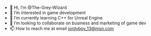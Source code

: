 - 👋 Hi, I’m @The-Grey-Wizard
- 👀 I’m interested in game development
- 🌱 I’m currently learning C++ for Unreal Engine
- 💞️ I’m looking to collaborate on business and marketing of game dev
- 📫 How to reach me at email jordyboy_13@msn.com

<!---
The-Grey-Wizard/The-Grey-Wizard is a ✨ special ✨ repository because its `README.md` (this file) appears on your GitHub profile.
You can click the Preview link to take a look at your changes.
--->
